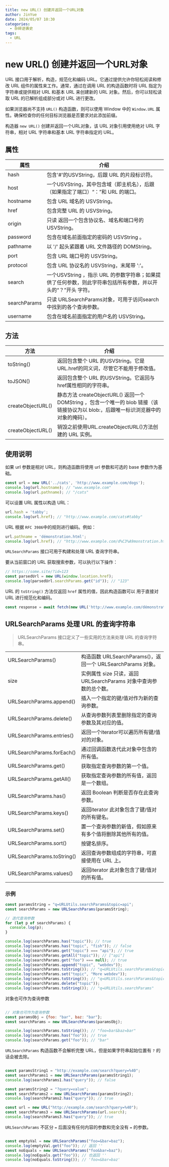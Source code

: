 ```yaml
---
title: new URL() 创建并返回一个URL对象
author: JinYue
date: 2024/05/07 10:30
categories:
  - 杂碎逆袭史
tags:
  - URL
---
```


# new URL() 创建并返回一个URL对象

URL 接口用于解析，构造，规范化和编码 URL。它通过提供允许你轻松阅读和修改 URL 组件的属性来工作。通常，通过在调用 URL 的构造函数时将
URL 指定为字符串或提供相对 URL 和基本 URL 来创建新的 URL 对象。然后，你可以轻松读取 URL 的已解析组成部分或对 URL 进行更改。

如果浏览器尚不支持 `URL()` 构造函数，则可以使用 Window 中的 `Window.URL` 属性。确保检查你的任何目标浏览器是否要求对此添加前缀。

构造器 `new URL()` 创建并返回一个URL对象，该 URL 对象引用使用绝对 URL 字符串，相对 URL 字符串和基本 URL 字符串指定的 URL。

## 属性

| 属性           | 介绍                                                              |
|--------------|-----------------------------------------------------------------|
| hash         | 包含'#'的USVString，后跟 URL 的片段标识符。                                  |
| host         | 一个USVString，其中包含域（即主机名），后跟（如果指定了端口）“：”和 URL 的端口。                |
| hostname     | 包含 URL 域名的 USVString。                                           |
| href         | 包含完整 URL 的 USVString。                                           |
| origin       | 只读 返回一个包含协议名、域名和端口号的 USVString。                                 |
| password     | 包含在域名前面指定的密码的 USVString 。                                       |
| pathname     | 以 '/' 起头紧跟着 URL 文件路径的 DOMString。                                |
| port         | 包含 URL 端口号的 USVString。                                          |
| protocol     | 包含 URL 协议名的 USVString，末尾带 ':'。                                  |
| search       | 一个USVString ，指示 URL 的参数字符串；如果提供了任何参数，则此字符串包括所有参数，并以开头的“？”开头 字符。 |
| searchParams | 只读 URLSearchParams对象，可用于访问search中找到的各个查询参数。                     |
| username     | 包含在域名前面指定的用户名的 USVString。                                       |

## 方法

| 方法                | 介绍                                                                                     |
|-------------------|----------------------------------------------------------------------------------------|
| toString()        | 返回包含整个 URL 的USVString。它是URL.href的同义词，尽管它不能用于修改值。                                       |
| toJSON()          | 返回包含整个 URL 的USVString。它返回与href属性相同的字符串。                                                |
| createObjectURL() | 静态方法 createObjectURL() 返回一个DOMString ，包含一个唯一的 blob 链接（该链接协议为以 blob:，后跟唯一标识浏览器中的对象的掩码）。 |
| createObjectURL() | 销毁之前使用URL.createObjectURL()方法创建的 URL 实例。                                               |

## 使用说明

如果 url 参数是相对 URL，则构造函数将使用 url 参数和可选的 base 参数作为基础。

```js
const url = new URL('../cats', 'http://www.example.com/dogs');
console.log(url.hostname); // "www.example.com"
console.log(url.pathname); // "/cats"
```

可以设置 URL 属性以构造 URL：

```js
url.hash = 'tabby';
console.log(url.href); // "http://www.example.com/cats#tabby"
```

URL 根据 `RFC 3986`中的规则进行编码。例如：

```js
url.pathname = 'démonstration.html';
console.log(url.href); // "http://www.example.com/d%C3%A9monstration.html"
```

`URLSearchParams` 接口可用于构建和处理 URL 查询字符串。

要从当前窗口的 URL 获取搜索参数，可以执行以下操作：

```js
// https://some.site/?id=123
const parsedUrl = new URL(window.location.href);
console.log(parsedUrl.searchParams.get("id")); // "123"
```

URL 的 `toString()` 方法仅返回 `href` 属性的值，因此构造函数可以 用于直接对 URL 进行规范化和编码。

```js
const response = await fetch(new URL('http://www.example.com/démonstration.html'));
```

## URLSearchParams 处理 URL 的查询字符串

> URLSearchParams 接口定义了一些实用的方法来处理 URL 的查询字符串。

|                            |                                                 |
|----------------------------|-------------------------------------------------|
| URLSearchParams()          | 构造函数 URLSearchParams()，返回一个 URLSearchParams 对象。 |
| size                       | 实例属性 size 只读，返回 URLSearchParams 对象中查询参数的总个数。    |
| URLSearchParams.append()   | 插入一个指定的键/值对作为新的查询参数。                            |
| URLSearchParams.delete()   | 从查询参数列表里删除指定的查询参数及其对应的值。                        |
| URLSearchParams.entries()  | 返回一个iterator可以遍历所有键/值对的对象。                      |
| URLSearchParams.forEach()  | 通过回调函数迭代此对象中包含的所有值。                             |
| URLSearchParams.get()      | 获取指定查询参数的第一个值。                                  |
| URLSearchParams.getAll()   | 获取指定查询参数的所有值，返回是一个数组。                           |
| URLSearchParams.has()      | 返回 Boolean 判断是否存在此查询参数。                         |
| URLSearchParams.keys()     | 返回iterator 此对象包含了键/值对的所有键名。                     |
| URLSearchParams.set()      | 置一个查询参数的新值，假如原来有多个值将删除其他所有的值。                   |
| URLSearchParams.sort()     | 按键名排序。                                          |
| URLSearchParams.toString() | 返回查询参数组成的字符串，可直接使用在 URL 上。                      |
| URLSearchParams.values()   | 返回iterator 此对象包含了键/值对的所有值。                      |

### 示例

```js
const paramsString = "q=URLUtils.searchParams&topic=api";
const searchParams = new URLSearchParams(paramsString);

// 迭代查询参数
for (let p of searchParams) {
  console.log(p);
}

console.log(searchParams.has("topic")); // true
console.log(searchParams.has("topic", "fish")); // false
console.log(searchParams.get("topic") === "api"); // true
console.log(searchParams.getAll("topic")); // ["api"]
console.log(searchParams.get("foo") === null); // true
console.log(searchParams.append("topic", "webdev"));
console.log(searchParams.toString()); // "q=URLUtils.searchParams&topic=api&topic=webdev"
console.log(searchParams.set("topic", "More webdev"));
console.log(searchParams.toString()); // "q=URLUtils.searchParams&topic=More+webdev"
console.log(searchParams.delete("topic"));
console.log(searchParams.toString()); // "q=URLUtils.searchParams"

```

对象也可作为查询参数

```js

// 对象也可作为查询参数
const paramsObj = {foo: "bar", baz: "bar"};
const searchParams = new URLSearchParams(paramsObj);

console.log(searchParams.toString()); // "foo=bar&baz=bar"
console.log(searchParams.has("foo")); // true
console.log(searchParams.get("foo")); // "bar"

```

`URLSearchParams` 构造函数不会解析完整 URL，但是如果字符串起始位置有 `?` 的话会被去除。

```js

const paramsString1 = "http://example.com/search?query=%40";
const searchParams1 = new URLSearchParams(paramsString1);
console.log(searchParams1.has("query")); // false

const paramsString2 = "?query=value";
const searchParams2 = new URLSearchParams(paramsString2);
console.log(searchParams2.has("query")); // true

const url = new URL("http://example.com/search?query=%40");
const searchParams3 = new URLSearchParams(url.search);
console.log(searchParams3.has("query")); // true
```

`URLSearchParams` 不区分 `=` 后面没有任何内容的参数和完全没有 `=` 的参数。

```js

const emptyVal = new URLSearchParams("foo=&bar=baz");
console.log(emptyVal.get("foo")); // 返回 ''
const noEquals = new URLSearchParams("foo&bar=baz");
console.log(noEquals.get("foo")); // 也返回 ''
console.log(noEquals.toString()); // 'foo=&bar=baz'
```

